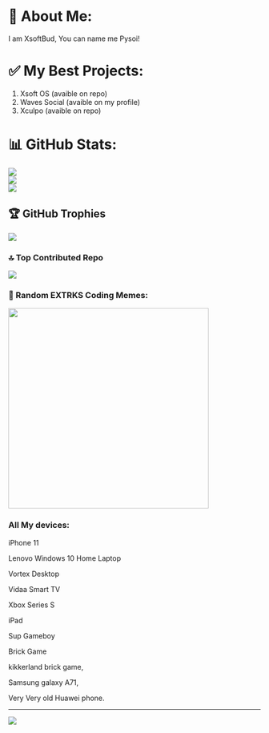 # 🔲 About Me:
I am XsoftBud, You can name me Pysoi!

# ✅ My Best Projects:
1. Xsoft OS (avaible on repo)
2. Waves Social (avaible on my profile)
3. Xculpo (avaible on repo)

# 📊 GitHub Stats:
![](https://github-readme-stats.vercel.app/api?username=XsoftBud&theme=dark&hide_border=false&include_all_commits=false&count_private=false)<br/>
![](https://github-readme-streak-stats.herokuapp.com/?user=XsoftBud&theme=dark&hide_border=false)<br/>
![](https://github-readme-stats.vercel.app/api/top-langs/?username=XsoftBud&theme=dark&hide_border=false&include_all_commits=false&count_private=false&layout=compact)

## 🏆 GitHub Trophies
![](https://github-profile-trophy.vercel.app/?username=XsoftBud&theme=radical&no-frame=false&no-bg=true&margin-w=4)


### 🔝 Top Contributed Repo
![](https://github-contributor-stats.vercel.app/api?username=XsoftBud&limit=5&theme=dracula&combine_all_yearly_contributions=true)

### 🤣 Random EXTRKS Coding Memes:
<img src='https://randommeme-five.vercel.app/' style="height: 400px;"/>

### All My devices:
iPhone 11




Lenovo Windows 10 Home Laptop



Vortex Desktop



Vidaa Smart TV



Xbox Series S



iPad



Sup Gameboy



Brick Game




kikkerland brick game,



Samsung galaxy A71,



Very Very old Huawei phone.





---
[![](https://visitcount.itsvg.in/api?id=XsoftBud&icon=0&color=6)](https://visitcount.itsvg.in)

<!-- Proudly created with GPRM ( https://gprm.itsvg.in ) -->


